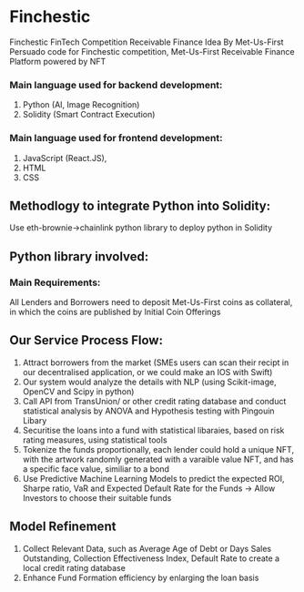 # Finchestic
Finchestic FinTech Competition Receivable Finance Idea By Met-Us-First
Persuado code for Finchestic competition, Met-Us-First Receivable Finance Platform powered by NFT
### Main language used for backend development: 
1. Python (AI, Image Recognition) 
2. Solidity (Smart Contract Execution)
### Main language used for frontend development: 
1. JavaScript (React.JS), 
2. HTML 
3. CSS
## Methodlogy to integrate Python into Solidity: 
Use eth-brownie->chainlink python library to deploy python in Solidity
## Python library involved:
### Main Requirements: 
All Lenders and Borrowers need to deposit Met-Us-First coins as collateral, in which the coins are published by Initial Coin Offerings
## Our Service Process Flow:
1. Attract borrowers from the market (SMEs users can scan their recipt in our decentralised application, or we could make an IOS with Swift)
2. Our system would analyze the details with NLP (using Scikit-image, OpenCV and Scipy in python)
3. Call API from TransUnion/ or other credit rating database and conduct statistical analysis by ANOVA and Hypothesis testing with Pingouin Libary
4. Securitise the loans into a fund with statistical libaraies, based on risk rating measures, using statistical tools
5. Tokenize the funds proportionally, each lender could hold a unique NFT, with the artwork randomly generated with a varaible value NFT, and has a specific face value, similiar to a bond
6. Use Predictive Machine Learning Models to predict the expected ROI, Sharpe ratio, VaR and Expected Default Rate for the Funds -> Allow Investors to choose their suitable funds


## Model Refinement
1. Collect Relevant Data, such as Average Age of Debt or Days Sales Outstanding, Collection Effectiveness Index, Default Rate to create a local credit rating database
2. Enhance Fund Formation efficiency by enlarging the loan basis
